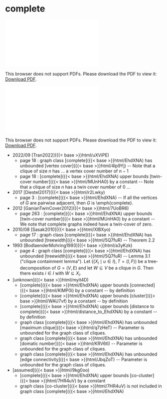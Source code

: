 # complete




<object data="../local_EhdXNA.pdf" type="application/pdf" width="100%" height="480px"><embed src="../local_EhdXNA.pdf"><p>This browser does not support PDFs. Please download the PDF to view it: <a href="../local_EhdXNA.pdf">Download PDF</a>.</p></embed></object>


<object data="../inclusions_EhdXNA.pdf" type="application/pdf" width="100%" height="480px"><embed src="../inclusions_EhdXNA.pdf"><p>This browser does not support PDFs. Please download the PDF to view it: <a href="../inclusions_EhdXNA.pdf">Download PDF</a>.</p></embed></object>

* 2022/09 [Tran2022]({{< base >}}html/uXViPE)
    * page 18 : graph class [complete]({{< base >}}html/EhdXNA) has unbounded [vertex cover]({{< base >}}html/4lp9Yj) -- Note that a clique of size $n$ has ... a vertex cover number of $n-1$
    * page 18 : [complete]({{< base >}}html/EhdXNA) upper bounds [twin-cover number]({{< base >}}html/MUnHA0) by a constant -- Note that a clique of size $n$ has a twin cover number of 0 ...
* 2017 [Diestel2017]({{< base >}}html/r2Lwky)
    * page 3 : [complete]({{< base >}}html/EhdXNA) -- If all the vertices of $G$ are pairwise adjacent, then $G$ is \emph{complete}.
* 2012 [GanianTwinCover2012]({{< base >}}html/7UoBR6)
    * page 263 : [complete]({{< base >}}html/EhdXNA) upper bounds [twin-cover number]({{< base >}}html/MUnHA0) by a constant -- We note that complete graphs indeed have a twin-cover of zero.
* 2010/08 [Sasak2010]({{< base >}}html/XlBXyo)
    * page 17 : graph class [complete]({{< base >}}html/EhdXNA) has unbounded [treewidth]({{< base >}}html/5Q7fuR) -- Theorem 2.2
* 1993 [BodlaenderMohring1993]({{< base >}}html/a3yKzk)
    * page 4 : graph class [complete]({{< base >}}html/EhdXNA) has unbounded [treewidth]({{< base >}}html/5Q7fuR) -- Lemma 3.1 ("clique containment lemma"). Let $(\{X_i\mid u\in I\},T=(I,F))$ be a tree-decomposition of $G=(V,E)$ and let $W \subseteq V$ be a clique in $G$. Then there exists $i \in I$ with $W \subseteq X_i$.
*  [unknown]({{< base >}}html/myit4D)
    * [complete]({{< base >}}html/EhdXNA) upper bounds [connected]({{< base >}}html/KlMP0i) by a constant -- by definition
    * [complete]({{< base >}}html/EhdXNA) upper bounds [cluster]({{< base >}}html/WAU7vf) by a constant -- by definition
    * [complete]({{< base >}}html/EhdXNA) upper bounds [distance to complete]({{< base >}}html/distance_to_EhdXNA) by a constant -- by definition
    * graph class [complete]({{< base >}}html/EhdXNA) has unbounded [maximum clique]({{< base >}}html/q7zHeT) -- Parameter is unbounded for the graph class of cliques.
    * graph class [complete]({{< base >}}html/EhdXNA) has unbounded [domatic number]({{< base >}}html/KRV6tI) -- Parameter is unbounded for the graph class of cliques.
    * graph class [complete]({{< base >}}html/EhdXNA) has unbounded [edge connectivity]({{< base >}}html/JbqZoT) -- Parameter is unbounded for the graph class of cliques.
*  [assumed]({{< base >}}html/9kg0oo)
    * [complete]({{< base >}}html/EhdXNA) upper bounds [co-cluster]({{< base >}}html/7HR4uV) by a constant
    * graph class [co-cluster]({{< base >}}html/7HR4uV) is not included in graph class [complete]({{< base >}}html/EhdXNA)